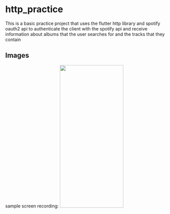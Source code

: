 # http_practice
This is a basic practice project that uses the flutter http library and spotify oauth2 api to authenticate the client with the spotify api and receive information about albums that the user searches for and the tracks that they contain

## Images
sample screen recording:
<img src="https://github.com/javad-zakaryaee/Samin-Flutter-Service-Calls/blob/master/images/recording.gif" width="200" height="450">
